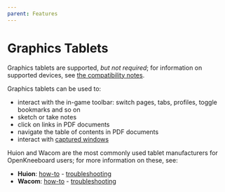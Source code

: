 ```yaml
---
parent: Features
---
```


# Graphics Tablets

Graphics tablets are supported, *but not required*; for information on supported devices, see [the compatibility notes](../compatibility/hardware.md#graphics-tablets).

Graphics tablets can be used to:

- interact with the in-game toolbar: switch pages, tabs, profiles, toggle bookmarks and so on
- sketch or take notes
- click on links in PDF documents
- navigate the table of contents in PDF documents
- interact with [captured windows](./window-capture.md)

Huion and Wacom are the most commonly used tablet manufacturers for OpenKneeboard users; for more information on these, see:

- **Huion**: [how-to](../how-to/huion.md) - [troubleshooting](../troubleshooting/huion-tablet.md)
- **Wacom**: [how-to](../how-to/wacom.md) - [troubleshooting](../troubleshooting/wacom-tablet.md)